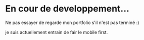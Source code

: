 # En cour de developpement...

Ne pas essayer de regarde mon portfolio s'il n'est pas terminé :)

je suis actuellement entrain de fair le mobile first.